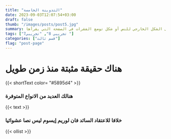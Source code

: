 ```yaml
---
title: "التدوينة الخامسة"
date: 2023-09-03T12:07:54+03:00
draft: false
thumb: "/images/posts/post5.jpg"
summary: هناك حقيقة مثبتة منذ زمن طويل وهي أن المحتوى المقروء لصفحة ما سيلهي القارئ عن التركيز على الشكل الخارجي للنص أو شكل توضع الفقرات في الصفحة التي يقرأها"
tags: ["تجريبي 8", "تجريبي7 "]
categories: ["قسم ثالث"]
flag: "post-page"
---
```


# هناك حقيقة مثبتة منذ زمن طويل

{{< shortText color= "#5895d4" >}}

### هنالك العديد من الانواع المتوفرة 


{{< text >}}

### خلافا للاعتقاد السائد فان لوريم إيسوم ليس نصا عشوائيا

{{< ollist >}}
